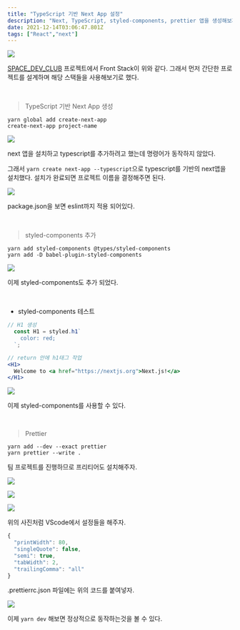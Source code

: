 ```yaml
---
title: "TypeScript 기반 Next App 설정"
description: "Next, TypeScript, styled-components, prettier 앱을 생성해보자."
date: 2021-12-14T03:06:47.801Z
tags: ["React","next"]
---
```

![](/images/513a3f62-8673-4ddc-88ad-190efd99259f-image.png)

[SPACE_DEV_CLUB](https://velog.io/@leehyunho2001/SPACEDEVCLUB-%EC%A4%80%EB%B9%84) 프로젝트에서 Front Stack이 위와 같다. 그래서 먼저 간단한 프로젝트를 설계하며 해당 스택들을 사용해보기로 했다.

<br>

> TypeScript 기반 Next App 생성

```
yarn global add create-next-app
create-next-app project-name
```

![](/images/ceac52a9-5951-47ed-9564-105da8573054-image.png)

next 앱을 설치하고 typescript를 추가하려고 했는데 명령어가 동작하지 않았다.

그래서 `yarn create next-app --typescript`으로 typescript를 기반의 next앱을 설치했다. 설치가 완료되면 프로젝트 이름을 결정해주면 된다.

![](/images/bc35f589-0cea-41cb-a07b-21a93ecce8aa-image.png)

package.json을 보면 eslint까지 적용 되어있다.

<br>

> styled-components 추가

```
yarn add styled-components @types/styled-components
yarn add -D babel-plugin-styled-components
```

![](/images/bb0dcee2-ceb2-46aa-ab21-953c163b0ff9-image.png)

이제 styled-components도 추가 되었다.

<br>

* styled-components 테스트

```jsx
// H1 생성
  const H1 = styled.h1`
    color: red;
  `;
```

```jsx
// return 안에 h1태그 작업
<H1>
  Welcome to <a href="https://nextjs.org">Next.js!</a>
</H1>
```

![](/images/6f1e15a5-a76f-48b5-a8ae-c6ffb8fac3eb-image.png)

이제 styled-components를 사용할 수 있다.

<br>

> Prettier

```
yarn add --dev --exact prettier
yarn prettier --write .
```

팀 프로젝트를 진행하므로 프리티어도 설치해주자.

![](/images/766dcbf4-0f5c-4e90-acb7-ddaf9cf758cd-image.png)

![](/images/4c03ace0-b90c-41ee-b799-deb27ffc3f03-image.png)

![](/images/d3b33e46-5f04-4e98-a7b4-9e6134277616-image.png)

위의 사진처럼 VScode에서 설정들을 해주자.

```js
{
  "printWidth": 80,
  "singleQuote": false,
  "semi": true,
  "tabWidth": 2,
  "trailingComma": "all"
}

```

.prettierrc.json 파일에는 위의 코드를 붙여넣자.

![](/images/c1a315f0-e333-45b9-93a0-32863ea2b7fc-image.png)

이제 `yarn dev` 해보면 정상적으로 동작하는것을 볼 수 있다.
